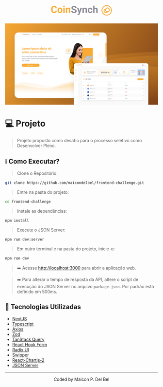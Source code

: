 <h1 align="center">
  <img alt="CoinSync" title="CoinSync" src="https://github.com/edusynch/frontend-challenge/raw/main/.github/logo-coinsync.png" width="200" />
</h1>

![Layout do eduick](https://github.com/edusynch/frontend-challenge/raw/main/.github/capa-coinsync.png)

# 💻 Projeto
> Projeto proposto como desafio para o processo seletivo como Desenvolver Pleno.


## ℹ️ Como Executar?

> Clone o Repositório:

```bash
git clone https://github.com/maicondelbel/frontend-challenge.git
```

> Entre na pasta do projeto:

```bash
cd frontend-challenge
```

> Instale as dependências:

```bash
npm install
```

> Execute o JSON Server:

```bash
npm run dev:server
```

> Em outro terminal e na pasta do projeto, inicie-o:

```bash
npm run dev
```

> ➡️ Acesse [http://localhost:3000](http://localhost:3000) para abrir a aplicação web.

> ➡️ Para alterar o tempo de resposta da API, altere o script de execução do JSON Server no arquivo ```package.json```.
Por padrão está definido em 500ms.

## 🚀 Tecnologias Utilizadas

- [NextJS](https://nextjs.org/)
- [Typescript](https://www.typescriptlang.org/)
- [Axios](https://axios-http.com/ptbr/docs/intro)
- [Zod](https://zod.dev/)
- [TanStack Query](https://tanstack.com/query/latest/)
- [React Hook Form](https://www.react-hook-form.com/)
- [Radix UI](https://www.radix-ui.com/)
- [Swipper](https://swiperjs.com/)
- [React-Chartjs-2](https://react-chartjs-2.js.org/)
- [JSON Server](https://github.com/typicode/json-server)

---
<p align="center">Coded by Maicon P. Del Bel</p>